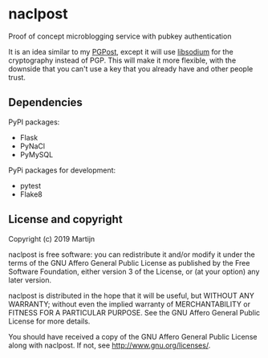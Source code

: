 # naclpost

Proof of concept microblogging service with pubkey authentication

It is an idea similar to my [PGPost](https://github.com/Tijndagamer/PGPost), except it
will use [libsodium](https://github.com/jedisct1/libsodium) for the cryptography instead
of PGP. This will make it more flexible, with the downside that you can't use a key that
you already have and other people trust.

## Dependencies

PyPI packages:
* Flask
* PyNaCl
* PyMySQL

PyPi packages for development:
* pytest
* Flake8

## License and copyright

Copyright (c) 2019 Martijn

naclpost is free software: you can redistribute it and/or modify
it under the terms of the GNU Affero General Public License as published by
the Free Software Foundation, either version 3 of the License, or
(at your option) any later version.

naclpost is distributed in the hope that it will be useful,
but WITHOUT ANY WARRANTY; without even the implied warranty of
MERCHANTABILITY or FITNESS FOR A PARTICULAR PURPOSE.  See the
GNU Affero General Public License for more details.

You should have received a copy of the GNU Affero General Public License
along with naclpost.  If not, see <http://www.gnu.org/licenses/>.
